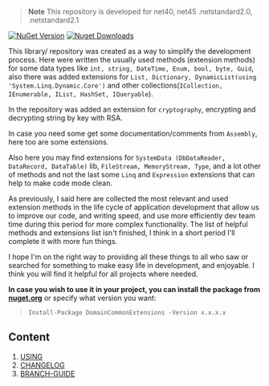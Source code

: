 > **Note** This repository is developed for net40, net45 .netstandard2.0, .netstandard2.1

[![NuGet Version](https://img.shields.io/nuget/v/DomainCommonExtensions.svg?style=flat&logo=nuget)](https://www.nuget.org/packages/DomainCommonExtensions/)
[![Nuget Downloads](https://img.shields.io/nuget/dt/DomainCommonExtensions.svg?style=flat&logo=nuget)](https://www.nuget.org/packages/DomainCommonExtensions)

This library/ repository was created as a way to simplify the development process. Here were written the usually used methods (extension methods) for some data types like `int, string, DateTime, Enum, bool, byte, Guid`, also there was added extensions for `List, Dictionary, DynamicList(using 'System.Linq.Dynamic.Core')` and other collections(`ICollection, IEnumerable, IList, HashSet, IQueryable`).

In the repository was added an extension for `cryptography`, encrypting and decrypting string by key with RSA.

In case you need some get some documentation/comments from `Assembly`, here too are some extensions.

Also here you may find extensions for `SystemData (DbDataReader, DataRecord, DataTable)` lib, `FileStream, MemoryStream, Type`, and a lot other of methods and not the last some `Linq` and `Expression` extensions that can help to make code mode clean.

As previously, I said here are collected the most relevant and used extension methods in the life cycle of application development that allow us to improve our code, and writing speed, and use more efficiently dev team time during this period for more complex functionality.
The list of helpful methods and extensions list isn't finished, I think in a short period I'll complete it with more fun things.

I hope I'm on the right way to providing all these things to all who saw or searched for something to make easy life in development, and enjoyable. I think you will find it helpful for all projects where needed.


**In case you wish to use it in your project, you can install the package from <a href="https://www.nuget.org/packages/DomainCommonExtensions" target="_blank">nuget.org</a>** or specify what version you want:

> `Install-Package DomainCommonExtensions -Version x.x.x.x`

## Content
1. [USING](docs/usage.md)
1. [CHANGELOG](docs/CHANGELOG.md)
1. [BRANCH-GUIDE](docs/branch-guide.md)
